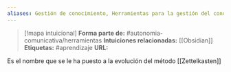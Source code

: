 ```yaml
---
aliases: Gestión de conocimiento, Herramientas para la gestión del conocimiento, Personal Knowledge Management
--- 
```

> [!mapa intuicional]
> **Forma parte de:** #autonomia-comunicativa/herramientas 
> **Intuiciones relacionadas:** [[Obsidian]]
> **Etiquetas:** #aprendizaje
> **URL:** 

Es el nombre que se le ha puesto a la evolución del método [[Zettelkasten]]
